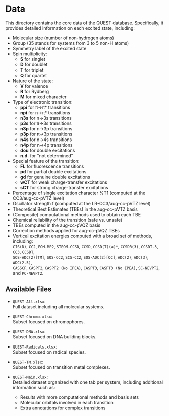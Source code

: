 # Data

This directory contains the core data of the QUEST database. 
Specifically, it provides detailed information on each excited state, including:

- Molecular size (number of non-hydrogen atoms)
- Group (35 stands for systems from 3 to 5 non-H atoms)
- Symmetry label of the excited state
- Spin multiplicity:
  - **S** for singlet
  - **D** for doublet
  - **T** for triplet
  - **Q** for quartet
- Nature of the state:
  - **V** for valence
  - **R** for Rydberg
  - **M** for mixed character
- Type of electronic transition:
  - **ppi** for π→π\* transitions
  - **npi** for n→π\* transitions
  - **n3s** for n→3s transitions
  - **p3s** for π→3s transitions
  - **n3p** for n→3p transitions
  - **p3p** for π→3p transitions
  - **n4s** for n→4s transitions
  - **n4p** for n→4p transitions
  - **dou** for double excitations
  - **n.d.** for "not determined"
- Special feature of the transition:
  - **FL** for fluorescence transitions
  - **pd** for partial double excitations
  - **gd** for genuine double excitations
  - **wCT** for weak charge-transfer excitations
  - **sCT** for strong charge-transfer excitations
- Percentage of single excitation character %T1 (computed at the CC3/aug-cc-pVTZ level)
- Oscillator strength f (computed at the LR-CC3/aug-cc-pVTZ level)
- Theoretical Best Estimates (TBEs) in the aug-cc-pVTZ basis
- (Composite) computational methods used to obtain each TBE
- Chemical reliability of the transition (safe vs. unsafe)
- TBEs computed in the aug-cc-pVQZ basis
- Correction methods applied for aug-cc-pVQZ TBEs
- Vertical excitation energies computed with a broad set of methods, including:  
  `CIS(D)`, `CC2`, `EOM-MP2`, `STEOM-CCSD`, `CCSD`, `CCSD(T)(a)*`, `CCSDR(3)`, `CCSDT-3`, `CC3`, `CCSDT`,  
  `SOS-ADC(2)[TM]`, `SOS-CC2`, `SCS-CC2`, `SOS-ADC(2)[QC]`, `ADC(2)`, `ADC(3)`, `ADC(2.5)`,  
  `CASSCF`, `CASPT2`, `CASPT2 (No IPEA)`, `CASPT3`, `CASPT3 (No IPEA)`, `SC-NEVPT2`, and `PC-NEVPT2`.

## Available Files

- `QUEST-All.xlsx`:  
  Full dataset including all molecular systems.

- `QUEST-Chromo.xlsx`:  
  Subset focused on chromophores.

- `QUEST-DNA.xlsx`:  
  Subset focused on DNA building blocks.

- `QUEST-Radicals.xlsx`:  
  Subset focused on radical species.

- `QUEST-TM.xlsx`:  
  Subset focused on transition metal complexes.

- `QUEST-Main.xlsx`:  
  Detailed dataset organized with one tab per system, including additional information such as:
  - Results with more computational methods and basis sets
  - Molecular orbitals involved in each transition
  - Extra annotations for complex transitions
